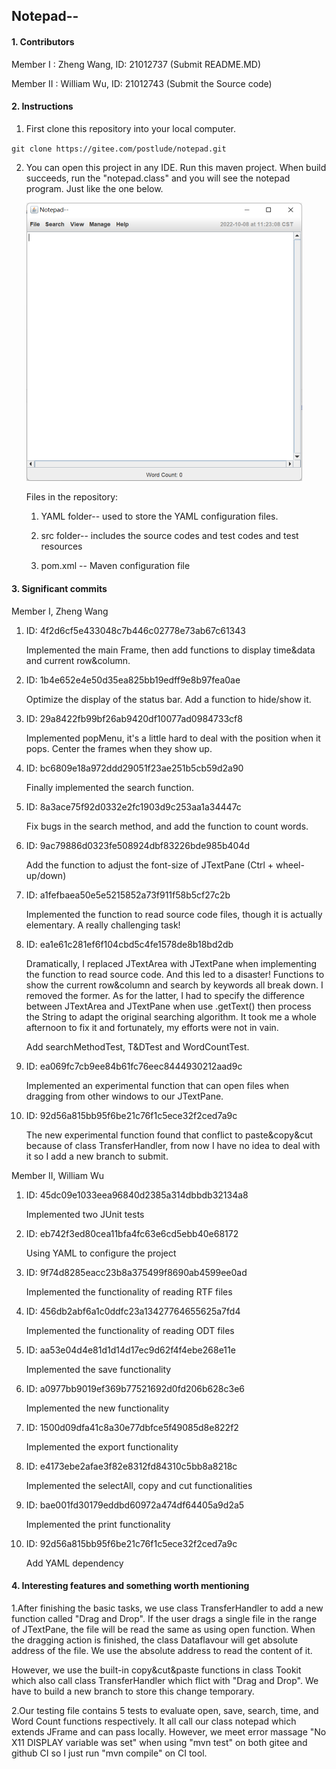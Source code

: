 ## Notepad--

<!--159.251 - Software Design and Construction-->

<!--Assignment 1 - 2022-->

<!--Using Java to make a text editor!-->

#### 1. Contributors

Member I : Zheng Wang, ID: 21012737 (Submit README.MD)

Member II : William Wu, ID: 21012743 (Submit the Source code)

#### 2. Instructions

1. First clone this repository into your local computer.

`git clone https://gitee.com/postlude/notepad.git`

2. You can open this project in any IDE. Run this maven project. When build succeeds, run the "notepad.class" and you will see the notepad program. Just like the one below.

   <img src="readme.assets/image-20221008112323912.png" alt="image-20221008112323912" style="zoom:50%;" />

   Files in the repository:

   1. YAML folder-- used to store the YAML configuration files.

   2. src folder-- includes the source codes and test codes and test resources

   3. pom.xml -- Maven configuration file


#### 3. Significant commits

Member I, Zheng Wang

1. ID: 4f2d6cf5e433048c7b446c02778e73ab67c61343

   Implemented the main Frame, then add functions to display time&data and current row&column.

2. ID: 1b4e652e4e50d35ea825bb19edff9e8b97fea0ae

   Optimize the display of the status bar. Add a function to hide/show it.

3. ID: 29a8422fb99bf26ab9420df10077ad0984733cf8

   Implemented popMenu, it's a little hard to deal with the position when it pops.
   Center the frames when they show up.

4. ID: bc6809e18a972ddd29051f23ae251b5cb59d2a90

   Finally implemented the search function.

5. ID: 8a3ace75f92d0332e2fc1903d9c253aa1a34447c

   Fix bugs in the search method, and add the function to count words.

6. ID: 9ac79886d0323fe508924dbf83226bde985b404d

   Add the function to adjust the font-size of JTextPane (Ctrl + wheel-up/down)

7. ID: a1fefbaea50e5e5215852a73f911f58b5cf27c2b

   Implemented the function to read source code files, though it is actually elementary.
   A really challenging task!

8. ID: ea1e61c281ef6f104cbd5c4fe1578de8b18bd2db

   Dramatically, I replaced JTextArea with JTextPane when implementing the function to read source code.
   And this led to a disaster! Functions to show the current row&column and search by keywords all break down. 
   I removed the former. As for the latter, I had to specify the difference between JTextArea and JTextPane when use 
   .getText() then process the String to adapt the original searching algorithm. It took me a whole afternoon to fix it
   and fortunately, my efforts were not in vain.

   Add searchMethodTest, T&DTest and WordCountTest.

9. ID: ea069fc7cb9ee84b61fc76eec8444930212aad9c

   Implemented an experimental function that can open files when dragging from other windows to our JTextPane.

10. ID: 92d56a815bb95f6be21c76f1c5ece32f2ced7a9c

    The new experimental function found that conflict to paste&copy&cut because of class TransferHandler, from now I
    have no idea to deal with it so I add a new branch to submit.




Member II, William Wu

1. ID: 45dc09e1033eea96840d2385a314dbbdb32134a8

   Implemented two JUnit tests

2. ID: eb742f3ed80cea11bfa4fc63e6cd5ebb40e68172

   Using YAML to configure the project

3. ID: 9f74d8285eacc23b8a375499f8690ab4599ee0ad

   Implemented the functionality of reading RTF files

4. ID: 456db2abf6a1c0ddfc23a13427764655625a7fd4

   Implemented the functionality of reading ODT files

5. ID: aa53e04d4e81d1d14d17ec9d62f4f4ebe268e11e

   Implemented the save functionality

6. ID: a0977bb9019ef369b77521692d0fd206b628c3e6

   Implemented the new functionality

7. ID: 1500d09dfa41c8a30e77dbfce5f49085d8e822f2

   Implemented the export functionality

8. ID: e4173ebe2afae3f82e8312fd84310c5bb8a8218c

   Implemented the selectAll, copy and cut functionalities

9. ID: bae001fd30179eddbd60972a474df64405a9d2a5

   Implemented the print functionality

10. ID: 92d56a815bb95f6be21c76f1c5ece32f2ced7a9c

    Add YAML dependency



#### 4. Interesting features and something worth mentioning

1.After finishing the basic tasks, we use class TransferHandler to add a new function called "Drag and Drop". If the user drags a single file in the range of JTextPane, the file will be read the same as using open function. When the dragging action is finished, the class Dataflavour will get absolute address of the file. We use the absolute address to read the content of it. 

However, we use the built-in copy&cut&paste functions in class Tookit which also call class TransferHandler which flict with "Drag and Drop". We have to build a new branch to store this change temporary.

2.Our testing file contains 5 tests to evaluate open, save, search, time, and Word Count functions respectively. It all call our class notepad which extends JFrame and can pass locally. However, we meet error massage "No X11 DISPLAY variable was set" when using "mvn test" on both gitee and github CI  so I just run "mvn compile" on CI tool.
